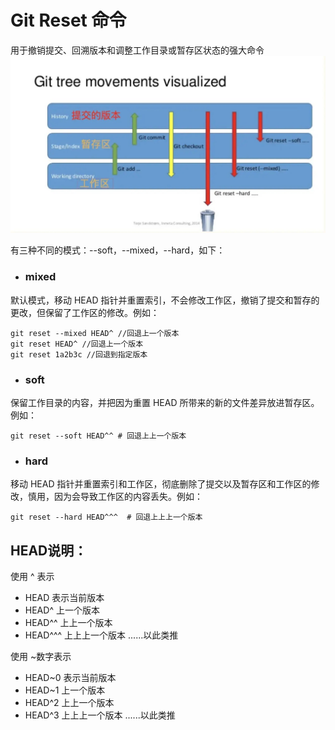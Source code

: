 # Git Reset 命令
用于撤销提交、回溯版本和调整工作目录或暂存区状态的强大命令  
![alt text](image/4n9gquk7.png)

有三种不同的模式：--soft，--mixed，--hard，如下：

* ### mixed 
默认模式，移动 HEAD 指针并重置索引，不会修改工作区，撤销了提交和暂存的更改，但保留了工作区的修改。例如：

```
git reset --mixed HEAD^ //回退上一个版本  
git reset HEAD^ //回退上一个版本  
git reset 1a2b3c //回退到指定版本
```

* ### soft 
保留工作目录的内容，并把因为重置 HEAD 所带来的新的文件差异放进暂存区。例如：

```
git reset --soft HEAD^^ # 回退上上一个版本  
```

* ### hard 
移动 HEAD 指针并重置索引和工作区，彻底删除了提交以及暂存区和工作区的修改，慎用，因为会导致工作区的内容丢失。例如：

```
git reset --hard HEAD^^^  # 回退上上上一个版本  
```

## HEAD说明：
使用 ^ 表示
- HEAD 表示当前版本
- HEAD^ 上一个版本
- HEAD^^ 上上一个版本
- HEAD^^^ 上上上一个版本
......以此类推

使用 ~数字表示
- HEAD~0 表示当前版本
- HEAD~1 上一个版本
- HEAD^2 上上一个版本
- HEAD^3 上上上一个版本
......以此类推

